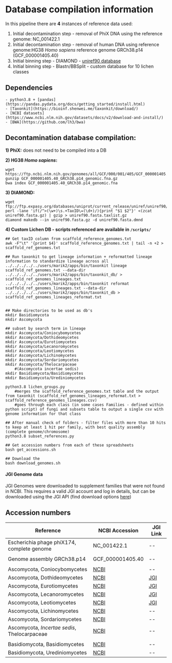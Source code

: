 # Database compilation information 

In this pipeline there are **4** instances of reference data used: 

1) Initial decontamination step - removal of PhiX DNA using the reference genome: NC_001422.1
2) Initial decontamination step - removal of human DNA using reference genome:HG38 *Homo sapiens* reference genome GRCh38.p14 (GCF_000001405.40)
3) Initial binning step - DIAMOND - [uniref90 database](ftp://ftp.expasy.org/databases/uniprot/current_release/uniref/uniref90/)
4) Initial binning step - Blastn/BBSplit - custom database for 10 lichen classes


## Dependencies
	- python3.8 + [pandas](https://pandas.pydata.org/docs/getting_started/install.html)
	- [Taxonkit](https://bioinf.shenwei.me/taxonkit/download/)
	- [NCBI datasets](https://www.ncbi.nlm.nih.gov/datasets/docs/v2/download-and-install/)
	- [BWA](https://github.com/lh3/bwa)

## Decontamination database compilation: 

**1) PhiX:** does not need to be compiled into a DB

**2) HG38 *Homo sapiens*:**

```
wget https://ftp.ncbi.nlm.nih.gov/genomes/all/GCF/000/001/405/GCF_000001405.40_GRCh38.p14/GCF_000001405.40_GRCh38.p14_genomic.fna.gz
gunzip GCF_000001405.40_GRCh38.p14_genomic.fna.gz
bwa index GCF_000001405.40_GRCh38.p14_genomic.fna

```

**3) DIAMOND:**

```
wget ftp://ftp.expasy.org/databases/uniprot/current_release/uniref/uniref90/uniref90.fasta.gz
perl -lane 'if(/^>(\w+)\s.+TaxID\=(\d+)/){print "$1 $2"}' <(zcat uniref90.fasta.gz) | gzip > uniref90.fasta.taxlist.gz
diamond makedb --in uniref90.fasta.gz -d uniref90.fasta.dmnd
```

**4) Custom Lichen DB - scripts referenced are available in `/scripts/`**

```
## Get taxID column from scaffold_reference_genomes.txt 
awk -F"\t" '{print $4}' scaffold_reference_genomes.txt | tail -n +2 > scaffold_ref_genomes.txt

## Run taxonkit to get lineage information + reformatted lineage information to standardize lineage across all
../../../../../users/marik2/apps/bin/taxonkit lineage scaffold_ref_genomes.txt --data-dir ../../../../../users/marik2/apps/bin/taxonkit_db/ > scaffold_ref_genomes_lineages.txt
../../../../../users/marik2/apps/bin/taxonkit reformat scaffold_ref_genomes_lineages.txt --data-dir ../../../../../users/marik2/apps/bin/taxonkit_db > scaffold_ref_genomes_lineages_reformat.txt


## Make directories to be used as db's
mkdir Basidiomycota
mkdir Ascomycota

## subset by search term in lineage
mkdir Ascomycota/Coniocybomycetes
mkdir Ascomycota/Dothideomycetes 
mkdir Ascomycota/Eurotiomycetes
mkdir Ascomycota/Lecanoromycetes
mkdir Ascomycota/Leotiomycetes
mkdir Ascomycota/Lichinomycetes
mkdir Ascomycota/Sordariomycetes
mkdir Ascomycota/Thelocarpaceae 			
	#(Ascomycota incertae sedis) 
mkdir Basidiomycota/Basidiomycetes 
mkdir Basidiomycota/Urediniomycetes 

python3.8 lichen_groups.py
	#merges the scaffold_reference_genomes.txt table and the output from taxonkit (scaffold_ref_genomes_lineages_reformat.txt > scaffold_reference_genomes_lineages.csv)
	#goes through each class (in some cases Families - defined within python script) of fungi and subsets table to output a single csv with genome information for that class

## After manual check of folders - filter files with more than 10 hits to keep at least 1 hit per family, with best quality assembly (complete genome/chromosome)
python3.8 subset_references.py

## Get accession numbers from each of these spreadsheets
bash get_accessions.sh

## Download the 
bash download_genomes.sh
```

#### JGI Genome data
JGI Genomes were downloaded to supplement families that were not found in NCBI. This requires a valid JGI account and log in details, but can be downloaded using the JGI API (find download options [here](https://genome.jgi.doe.gov/portal/help/download.jsf#/api))

## Accession numbers

|Reference | NCBI Accession| JGI Link |
|---|---|---|
|Escherichia phage phiX174, complete genome|NC_001422.1| --|
| | | |
|Genome assembly GRCh38.p14|GCF_000001405.40| --|
| | | |
|Ascomycota, Coniocybomycetes|[NCBI](https://github.com/Kamouyiaraki/DEFRALichens/blob/main/databases/ref/Coniocybomycetes_genome_accessions.txt)| -- |
|Ascomycota, Dothideomycetes|[NCBI](https://github.com/Kamouyiaraki/DEFRALichens/blob/main/databases/ref/Reduced_Dothideomycetes_genome_accessions.txt) | [JGI](https://github.com/Kamouyiaraki/DEFRALichens/blob/main/databases/ref/jgi_dothideomycetes_links)|
|Ascomycota, Eurotiomycetes|[NCBI](https://github.com/Kamouyiaraki/DEFRALichens/blob/main/databases/ref/Reduced_Eurotiomycetes_genome_accessions.txt) | [JGI](https://github.com/Kamouyiaraki/DEFRALichens/blob/main/databases/ref/jgi_eurotiomycetes_links)|
|Ascomycota, Lecanoromycetes|[NCBI](https://github.com/Kamouyiaraki/DEFRALichens/blob/main/databases/ref/Reduced_Lecanoromycetes_genome_accessions.txt) | [JGI](https://github.com/Kamouyiaraki/DEFRALichens/blob/main/databases/ref/jgi_lecanoromycetes_links) |
|Ascomycota, Leotiomycetes|[NCBI](https://github.com/Kamouyiaraki/DEFRALichens/blob/main/databases/ref/Reduced_Leotiomycetes_genome_accessions.txt) | [JGI](https://github.com/Kamouyiaraki/DEFRALichens/blob/main/databases/ref/jgi_leotiomycetes_links) |
|Ascomycota, Lichinomycetes|[NCBI](https://github.com/Kamouyiaraki/DEFRALichens/blob/main/databases/ref/Lichinomycetes_genome_accessions.txt) | -- |
|Ascomycota, Sordariomycetes|[NCBI](https://github.com/Kamouyiaraki/DEFRALichens/blob/main/databases/ref/Reduced_Sordariomycetes_genome_accessions.txt) | --|
|Ascomycota, *Incertae sedis*, Thelocarpaceae|[NCBI](https://github.com/Kamouyiaraki/DEFRALichens/blob/main/databases/ref/Thelocarpaceae_genome_accessions.txt) | -- |
| | |
|Basidiomycota, Basidiomycetes|[NCBI](https://github.com/Kamouyiaraki/DEFRALichens/blob/main/databases/ref/Basidiomycetes_genome_accessions.txt) | -- |
|Basidiomycota, Urediniomycetes|[NCBI](https://github.com/Kamouyiaraki/DEFRALichens/blob/main/databases/ref/Urediniomycetes_genome_accessions.txt) | -- |

